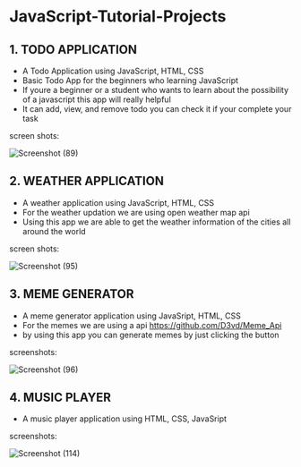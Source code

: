 # JavaScript-Tutorial-Projects

## 1. TODO APPLICATION
   - A Todo Application using JavaScript, HTML, CSS
   - Basic Todo App for the beginners who learning JavaScript
   - If youre a beginner or a student who wants to learn about the possibility of a javascript this app will really helpful
   - It can add, view, and remove todo you can check it if your complete your task

screen shots:

![Screenshot (89)](https://github.com/arun-arunisto/JavaScript-Tutorial-Projects/assets/86800553/c8481e35-f269-469d-ba7c-3f27097b74ef)

## 2. WEATHER APPLICATION
- A weather application using JavaScript, HTML, CSS
- For the weather updation we are using open weather map api
- Using this app we are able to get the weather information of the cities all around the world

screen shots:

![Screenshot (95)](https://github.com/arun-arunisto/JavaScript-Tutorial-Projects/assets/86800553/4e4e2ba0-0cdc-4996-9c3d-f95c6c5aa567)

## 3. MEME GENERATOR
- A meme generator application using JavaSript, HTML, CSS
- For the memes we are using a api <a>https://github.com/D3vd/Meme_Api</a>
- by using this app you can generate memes by just clicking the button

screenshots:

![Screenshot (96)](https://github.com/arun-arunisto/JavaScript-Tutorial-Projects/assets/86800553/88a32338-be06-4823-96ca-f9af2395959e)

## 4. MUSIC PLAYER
- A music player application using HTML, CSS, JavaSript

screenshots:

![Screenshot (114)](https://github.com/arun-arunisto/JavaScript-Tutorial-Projects/assets/86800553/58222100-c41f-4032-9a80-8ea21b470b35)







